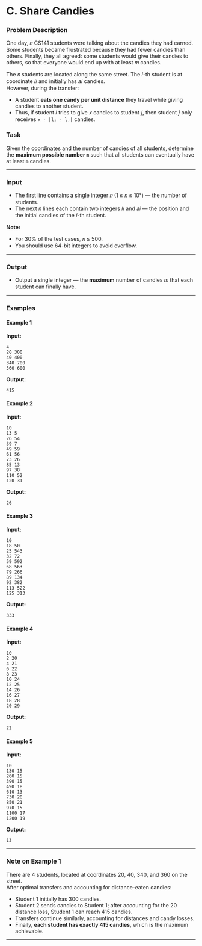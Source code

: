 # C. Share Candies

### Problem Description

One day, 𝑛 CS141 students were talking about the candies they had earned. Some students became frustrated because they had fewer candies than others. Finally, they all agreed: some students would give their candies to others, so that everyone would end up with at least 𝑚 candies.

The 𝑛 students are located along the same street. The 𝑖-th student is at coordinate 𝑙𝑖 and initially has 𝑎𝑖 candies.  
However, during the transfer:
- A student **eats one candy per unit distance** they travel while giving candies to another student.
- Thus, if student 𝑖 tries to give 𝑥 candies to student 𝑗, then student 𝑗 only receives `x - |lᵢ - lⱼ|` candies.

### Task

Given the coordinates and the number of candies of all students, determine the **maximum possible number `m`** such that all students can eventually have at least `m` candies.

---

### Input

- The first line contains a single integer 𝑛 (1 ≤ 𝑛 ≤ 10⁵) — the number of students.
- The next 𝑛 lines each contain two integers 𝑙𝑖 and 𝑎𝑖 — the position and the initial candies of the 𝑖-th student.

**Note:**  
- For 30% of the test cases, 𝑛 ≤ 500.
- You should use 64-bit integers to avoid overflow.

---

### Output

- Output a single integer — the **maximum** number of candies 𝑚 that each student can finally have.

---

### Examples

#### Example 1
**Input:**
```
4
20 300
40 400
340 700
360 600
```

**Output:**
```
415
```

#### Example 2
**Input:**
```
10
13 5
26 54
39 7
49 59
61 56
73 26
85 13
97 38
110 52
120 31
```

**Output:**
```
26
```

#### Example 3
**Input:**
```
10
18 50
25 543
32 72
59 592
68 563
79 266
89 134
92 382
113 522
125 313
```

**Output:**
```
333
```

#### Example 4
**Input:**
```
10
2 20
4 21
6 22
8 23
10 24
12 25
14 26
16 27
18 28
20 29
```

**Output:**
```
22
```

#### Example 5
**Input:**
```
10
130 15
260 15
390 15
490 18
610 13
730 20
850 21
970 15
1100 17
1200 19
```

**Output:**
```
13
```

---

### Note on Example 1

There are 4 students, located at coordinates 20, 40, 340, and 360 on the street.  
After optimal transfers and accounting for distance-eaten candies:

- Student 1 initially has 300 candies.
- Student 2 sends candies to Student 1; after accounting for the 20 distance loss, Student 1 can reach 415 candies.
- Transfers continue similarly, accounting for distances and candy losses.
- Finally, **each student has exactly 415 candies**, which is the maximum achievable.

---
